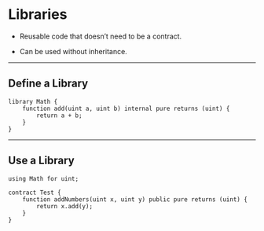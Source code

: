 # Libraries

- Reusable code that doesn’t need to be a contract.
    
- Can be used without inheritance.
    

---

## Define a Library

```solidity
library Math {
    function add(uint a, uint b) internal pure returns (uint) {
        return a + b;
    }
}
```

---

## Use a Library

```solidity
using Math for uint;

contract Test {
    function addNumbers(uint x, uint y) public pure returns (uint) {
        return x.add(y);
    }
}
```
